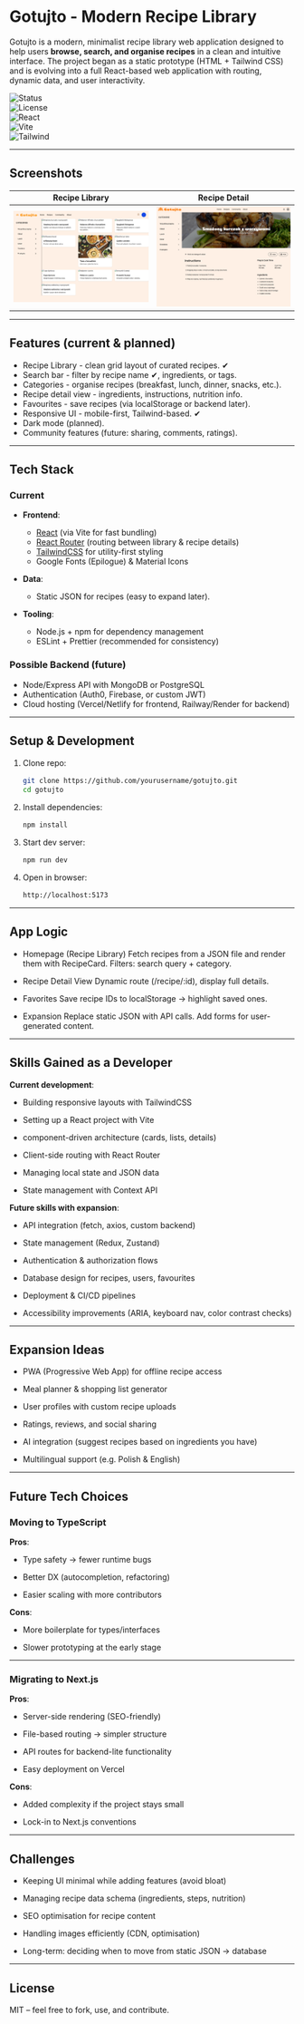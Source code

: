 # Gotujto - Modern Recipe Library

Gotujto is a modern, minimalist recipe library web application designed to help users **browse, search, and organise recipes** in a clean and intuitive interface.
The project began as a static prototype (HTML + Tailwind CSS) and is evolving into a full React-based web application with routing, dynamic data, and user interactivity.

![Status](https://img.shields.io/badge/status-alpha-lightgrey?style=flat-square) <br/>
![License](https://img.shields.io/badge/license-MIT-lightgrey?style=flat-square)<br/>
![React](https://img.shields.io/badge/react-19-lightgrey?style=flat-square&logo=react) <br/>
![Vite](https://img.shields.io/badge/vite-7-lightgrey?style=flat-square&logo=vite)<br/>
![Tailwind](https://img.shields.io/badge/tailwindcss-4-lightgrey?style=flat-square&logo=tailwindcss)<br/>

---

## Screenshots

| Recipe Library                                  | Recipe Detail                                    |
| ----------------------------------------------- | ------------------------------------------------ |
| ![Library View](src/assets/screenshot-page.png) | ![Detail View](src/assets/screenshot-detail.png) |

---

## Features (current & planned)

- Recipe Library - clean grid layout of curated recipes. ✔
- Search bar - filter by recipe name ✔, ingredients, or tags.
- Categories - organise recipes (breakfast, lunch, dinner, snacks, etc.).
- Recipe detail view - ingredients, instructions, nutrition info.
- Favourites - save recipes (via localStorage or backend later).
- Responsive UI - mobile-first, Tailwind-based. ✔
- Dark mode (planned).
- Community features (future: sharing, comments, ratings).

---

## Tech Stack

### Current

- **Frontend**:

  - [React](https://react.dev/) (via Vite for fast bundling)
  - [React Router](https://reactrouter.com/) (routing between library & recipe details)
  - [TailwindCSS](https://tailwindcss.com/) for utility-first styling
  - Google Fonts (Epilogue) & Material Icons

- **Data**:

  - Static JSON for recipes (easy to expand later).

- **Tooling**:
  - Node.js + npm for dependency management
  - ESLint + Prettier (recommended for consistency)

### Possible Backend (future)

- Node/Express API with MongoDB or PostgreSQL
- Authentication (Auth0, Firebase, or custom JWT)
- Cloud hosting (Vercel/Netlify for frontend, Railway/Render for backend)

---

## Setup & Development

1. Clone repo:

   ```bash
   git clone https://github.com/yourusername/gotujto.git
   cd gotujto

   ```

2. Install dependencies:

   ```bash
   npm install

   ```

3. Start dev server:

   ```bash
   npm run dev

   ```

4. Open in browser:
   ```bash
   http://localhost:5173
   ```

---

## App Logic

- Homepage (Recipe Library)
  Fetch recipes from a JSON file and render them with RecipeCard.
  Filters: search query + category.

- Recipe Detail View
  Dynamic route (/recipe/:id), display full details.

- Favorites
  Save recipe IDs to localStorage → highlight saved ones.

- Expansion
  Replace static JSON with API calls. Add forms for user-generated content.

---

## Skills Gained as a Developer

**Current development**:

- Building responsive layouts with TailwindCSS

- Setting up a React project with Vite

- component-driven architecture (cards, lists, details)

- Client-side routing with React Router

- Managing local state and JSON data

- State management with Context API

**Future skills with expansion**:

- API integration (fetch, axios, custom backend)

- State management (Redux, Zustand)

- Authentication & authorization flows

- Database design for recipes, users, favourites

- Deployment & CI/CD pipelines

- Accessibility improvements (ARIA, keyboard nav, color contrast checks)

---

## Expansion Ideas

- PWA (Progressive Web App) for offline recipe access

- Meal planner & shopping list generator

- User profiles with custom recipe uploads

- Ratings, reviews, and social sharing

- AI integration (suggest recipes based on ingredients you have)

- Multilingual support (e.g. Polish & English)

---

## Future Tech Choices

### Moving to TypeScript

**Pros**:

- Type safety → fewer runtime bugs

- Better DX (autocompletion, refactoring)

- Easier scaling with more contributors

**Cons**:

- More boilerplate for types/interfaces

- Slower prototyping at the early stage

---

### Migrating to Next.js

**Pros**:

- Server-side rendering (SEO-friendly)

- File-based routing → simpler structure

- API routes for backend-lite functionality

- Easy deployment on Vercel

**Cons**:

- Added complexity if the project stays small

- Lock-in to Next.js conventions

---

## Challenges

- Keeping UI minimal while adding features (avoid bloat)

- Managing recipe data schema (ingredients, steps, nutrition)

- SEO optimisation for recipe content

- Handling images efficiently (CDN, optimisation)

- Long-term: deciding when to move from static JSON → database

---

## License

MIT – feel free to fork, use, and contribute.
